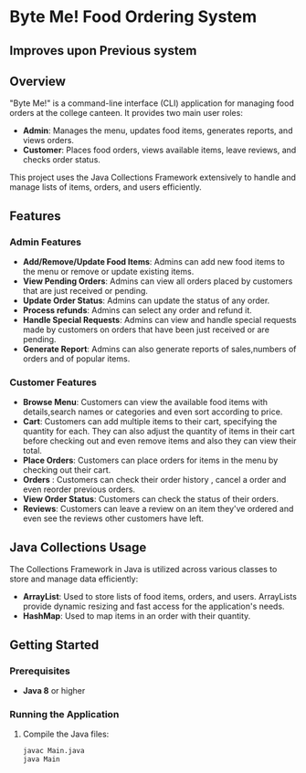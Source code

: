 # Byte Me! Food Ordering System

## Improves upon Previous system

## Overview
"Byte Me!" is a command-line interface (CLI) application for managing food orders at the college canteen. It provides two main user roles:
- **Admin**: Manages the menu, updates food items, generates reports, and views orders.
- **Customer**: Places food orders, views available items, leave reviews, and checks order status.

This project uses the Java Collections Framework extensively to handle and manage lists of items, orders, and users efficiently.

## Features

### Admin Features
- **Add/Remove/Update Food Items**: Admins can add new food items to the menu or remove or update existing items.
- **View Pending Orders**: Admins can view all orders placed by customers that are just received or pending.
- **Update Order Status**: Admins can update the status of any order.
- **Process refunds**: Admins can select any order and refund it.
- **Handle Special Requests**: Admins can view and handle special requests made by customers on orders that have been just received or are pending.
- **Generate Report**: Admins can also generate reports of sales,numbers of orders and of popular items.

### Customer Features
- **Browse Menu**: Customers can view the available food items with details,search names or categories and even sort according to price.
- **Cart**: Customers can add multiple items to their cart, specifying the quantity for each. They can also adjust the quantity of items in their cart before checking out and even remove items and also they can view their total.
- **Place Orders**: Customers can place orders for items in the menu by checking out their cart.
- **Orders** : Customers can check their order history , cancel a order and even reorder previous orders.
- **View Order Status**: Customers can check the status of their orders.
- **Reviews**: Customers can leave a review on an item they've ordered and even see the reviews other customers have left.

## Java Collections Usage
The Collections Framework in Java is utilized across various classes to store and manage data efficiently:
- **ArrayList**: Used to store lists of food items, orders, and users. ArrayLists provide dynamic resizing and fast access for the application's needs.
- **HashMap**: Used to map items in an order with their quantity.

## Getting Started

### Prerequisites
- **Java 8** or higher

### Running the Application
1. Compile the Java files:
   ```bash
   javac Main.java
   java Main
